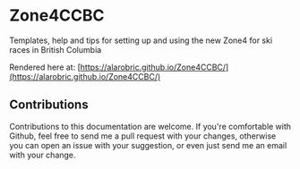 # Zone4CCBC

Templates, help and tips for setting up and using the new Zone4 for ski races in British Columbia

Rendered here at: [https://alarobric.github.io/Zone4CCBC/](https://alarobric.github.io/Zone4CCBC/)

## Contributions

Contributions to this documentation are welcome. If you're comfortable with Github, feel free to send me a pull request with your changes, otherwise you can open an issue with your suggestion, or even just send me an email with your change.
